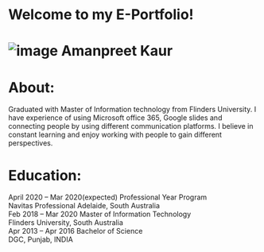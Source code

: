 # Welcome to my E-Portfolio!
# ![image](https://lh3.googleusercontent.com/MShgyMpBTjMsIHQ2xMnDWD2VqBFZyzT4Z9cIqVTJWPA1wvi0rNj_6ZlUywWoIi31sLu2uLY=s106) Amanpreet Kaur
# About:
Graduated with Master of Information technology from Flinders University. I have experience of using Microsoft office 365, Google slides and connecting people by using different communication platforms. I believe in constant learning and enjoy working with people to gain different perspectives.
# Education:
April 2020 – Mar 2020(expected)     Professional Year Program                                                             
                                    Navitas Professional Adelaide, South Australia            
Feb 2018 – Mar 2020                 Master of Information Technology                                                              
                                    Flinders University, South Australia  
Apr 2013 – Apr 2016                 Bachelor of Science       
                                    DGC, Punjab, INDIA


